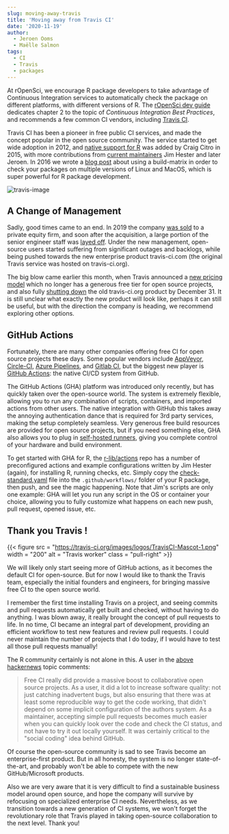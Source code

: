 ```yaml
---
slug: moving-away-travis
title: 'Moving away from Travis CI'
date: '2020-11-19'
author:
  - Jeroen Ooms
  - Maëlle Salmon
tags:
  - CI
  - Travis
  - packages
---
```


At rOpenSci, we encourage R package developers to take advantage of Continuous Integration services to automatically check the package on different platforms, with different versions of R. The [rOpenSci dev guide](https://devguide.ropensci.org/ci.html) dedicates chapter 2 to the topic of *Continuous Integration Best Practices*, and recommends a few common CI vendors, including [Travis CI](https://travis-ci.com/).

Travis CI has been a pioneer in free public CI services, and made the concept popular in the open source community. The service started to get wide adoption in 2012, and [native support for R](https://github.com/travis-ci/travis-build/commit/c697bb2240cfc1abb92a95f57d2e72c151104431) was added by Craig Citro in 2015, with more contributions from [current maintainers](https://github.com/travis-ci/travis-build/blob/master/lib/travis/build/script/r.rb#L1-L3) Jim Hester and later Jeroen. In 2016 we wrote a [blog post](https://ropensci.org/blog/2016/07/12/travis-osx/) about using a build-matrix in order to check your packages on multiple versions of Linux and MacOS, which is super powerful for R package development.

![travis-image](https://ropensci.org/assets/blog-images/travis.png)

## A Change of Management

Sadly, good times came to an end. In 2019 the company [was sold](https://news.ycombinator.com/item?id=18978251) to a private equity firm, and soon after the acquisition, a large portion of the senior engineer staff was [layed off](https://news.ycombinator.com/item?id=19218036). Under the new management, open-source users started suffering from significant outages and backlogs, while being pushed towards the new enterprise product travis-ci.com (the original Travis service was hosted on travis-ci.org).

The big blow came earlier this month, when Travis announced a [new pricing model](https://blog.travis-ci.com/2020-11-02-travis-ci-new-billing) which no longer has a generous free tier for open source projects, and also fully [shutting down](https://mailchi.mp/3d439eeb1098/travis-ciorg-is-moving-to-travis-cicom) the old travis-ci.org product by December 31. It is still unclear what exactly the new product will look like, perhaps it can still be useful, but with the direction the company is heading, we recommend exploring other options.

## GitHub Actions

Fortunately, there are many other companies offering free CI for open source projects these days. Some popular vendors include [AppVeyor](https://www.appveyor.com/), [Circle-CI](https://circleci.com/), [Azure Pipelines](https://azure.microsoft.com/en-us/services/devops/pipelines/), and [Gitlab CI](https://docs.gitlab.com/ee/ci/), but the biggest new player is [GitHub Actions](https://github.com/features/actions): the native CI/CD system from GitHub.

The GitHub Actions (GHA) platform was introduced only recently, but has quickly taken over the open-source world. The system is extremely flexible, allowing you to run any combination of scripts, containers, and imported actions from other users. The native integration with GitHub this takes away the annoying authentication dance that is required for 3rd party services, making the setup completely seamless. Very generous free build resources are provided for open source projects, but if you need something else, GHA also allows you to plug in [self-hosted runners](https://docs.github.com/en/free-pro-team@latest/actions/hosting-your-own-runners/about-self-hosted-runners), giving you complete control of your hardware and build environment.

To get started with GHA for R, the [r-lib/actions](https://github.com/r-lib/actions) repo has a number of preconfigured actions and example configurations written by Jim Hester (again), for installing R, running checks, etc. Simply copy the [check-standard.yaml](https://github.com/r-lib/actions/blob/master/examples/check-standard.yaml) file into the `.github/workflows/` folder of your R package, then push, and see the magic happening. Note that Jim's scripts are only one example: GHA will let you run any script in the OS or container your choice, allowing you to fully customize what happens on each new push, pull request, opened issue, etc. 


## Thank you Travis !

{{< figure src = "https://travis-ci.org/images/logos/TravisCI-Mascot-1.png" width = "200" alt = "Travis worker" class = "pull-right" >}}

We will likely only start seeing more of GitHub actions, as it becomes the default CI for open-source. But for now I would like to thank the Travis team, especially the initial founders and engineers, for bringing massive free CI to the open source world.

I remember the first time installing Travis on a project, and seeing commits and pull requests automatically get built and checked, without having to do anything. I was blown away, it really brought the concept of pull requests to life. In no time, CI became an integral part of development, providing an efficient workflow to test new features and review pull requests. I could never maintain the number of projects that I do today, if I would have to test all those pull requests manually!

The R community certainly is not alone in this. A user in the [above hackernews](https://news.ycombinator.com/item?id=19218036) topic comments:

> Free CI really did provide a massive boost to collaborative open source projects.
As a user, it did a lot to increase software quality: not just catching inadvertent bugs, but also ensuring that there was at least some reproducible way to get the code working, that didn't depend on some implicit configuration of the authors system. As a maintainer, accepting simple pull requests becomes much easier when you can quickly look over the code and check the CI status, and not have to try it out locally yourself. It was certainly critical to the "social coding" idea behind GitHub.

Of course the open-source community is sad to see Travis become an enterprise-first product. But in all honesty, the system is no longer state-of-the-art, and probably won't be able to compete with the new GitHub/Microsoft products. 

Also we are very aware that it is very difficult to find a sustainable business model around open source, and hope the company will survive by refocusing on specialized enterprise CI needs. Nevertheless, as we transition towards a new generation of CI systems, we won't forget the revolutionary role that Travis played in taking open-source collaboration to the next level. Thank you!
